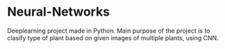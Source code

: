 # Neural-Networks
Deeplearning project made in Python.
Main purpose of the project is to clasify type of plant based on given images of multiple plants,
using CNN.
